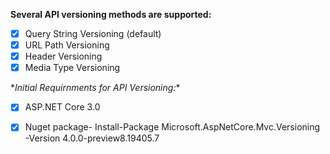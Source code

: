 **Several API versioning methods are supported:**

- [x] Query String Versioning (default)
- [x] URL Path Versioning
- [x] Header Versioning
- [x] Media Type Versioning

\**Initial Requirnments for API Versioning:**

- [x] ASP.NET Core 3.0
- [x] Nuget package- Install-Package Microsoft.AspNetCore.Mvc.Versioning -Version 4.0.0-preview8.19405.7

